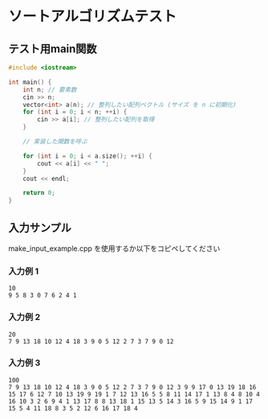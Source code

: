 # ソートアルゴリズムテスト
## テスト用main関数
```cpp
#include <iostream>

int main() {
    int n; // 要素数
    cin >> n;
    vector<int> a(n); // 整列したい配列ベクトル (サイズ を n に初期化)
    for (int i = 0; i < n; ++i) {
        cin >> a[i]; // 整列したい配列を取得
    }

    // 実装した関数を呼ぶ

    for (int i = 0; i < a.size(); ++i) {
        cout << a[i] << " ";
    }
    cout << endl;

    return 0;
}
```

## 入力サンプル
make_input_example.cpp を使用するか以下をコピペしてください
### 入力例 1
```
10
9 5 8 3 0 7 6 2 4 1
```

### 入力例 2
```
20
7 9 13 18 10 12 4 18 3 9 0 5 12 2 7 3 7 9 0 12
```

### 入力例 3
```
100
7 9 13 18 10 12 4 18 3 9 0 5 12 2 7 3 7 9 0 12 3 9 9 17 0 13 19 18 16 15 17 6 12 7 10 13 19 9 19 1 7 12 13 16 5 5 8 11 14 17 1 13 8 4 8 10 4 16 10 3 2 6 9 4 1 13 17 8 8 13 18 1 15 13 5 14 3 16 5 9 15 14 9 1 17 15 5 4 11 18 8 3 5 2 12 6 16 17 18 4
```